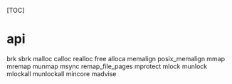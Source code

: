 [TOC]
# api
brk sbrk
malloc calloc realloc free
alloca
memalign posix_memalign
mmap mremap munmap msync remap_file_pages
mprotect
mlock munlock mlockall munlockall
mincore
madvise